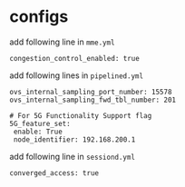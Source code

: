 # configs

add following line in `mme.yml`
```
congestion_control_enabled: true
```

add following lines in `pipelined.yml`
```
ovs_internal_sampling_port_number: 15578
ovs_internal_sampling_fwd_tbl_number: 201

# For 5G Functionality Support flag
5G_feature_set:
 enable: True
 node_identifier: 192.168.200.1
```

add following line in `sessiond.yml`
```
converged_access: true
```

